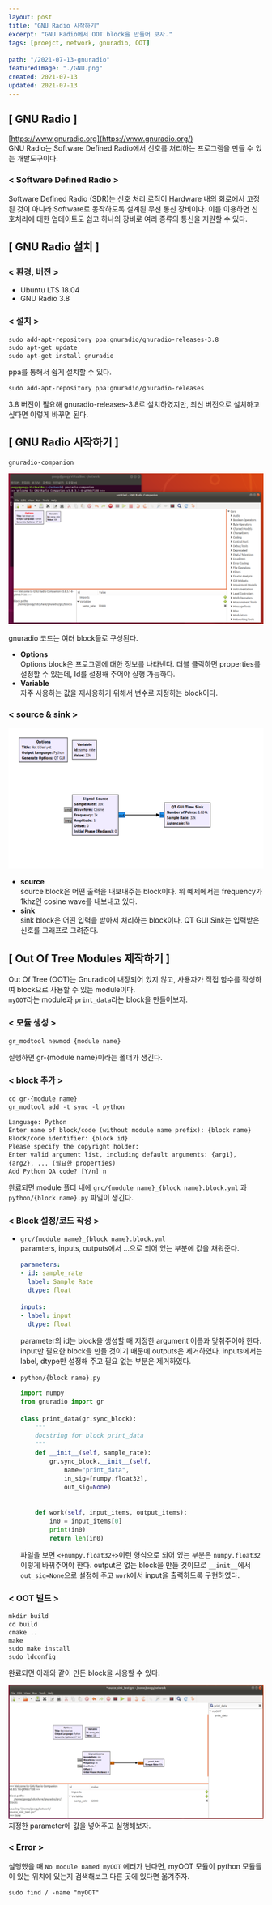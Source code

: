 ```yaml
---
layout: post
title: "GNU Radio 시작하기"
excerpt: "GNU Radio에서 OOT block을 만들어 보자."
tags: [proejct, network, gnuradio, OOT]

path: "/2021-07-13-gnuradio"
featuredImage: "./GNU.png"
created: 2021-07-13
updated: 2021-07-13
---
```


## [ GNU Radio ]  
[https://www.gnuradio.org](https://www.gnuradio.org/)  
GNU Radio는 Software Defined Radio에서 신호를 처리하는 프로그램을 만들 수 있는 개발도구이다.  

### < Software Defined Radio >  
Software Defined Radio (SDR)는 신호 처리 로직이 Hardware 내의 회로에서 고정된 것이 아니라 Software로 동작하도록 설계된 무선 통신 장비이다. 이를 이용하면 신호처리에 대한 업데이트도 쉽고 하나의 장비로 여러 종류의 통신을 지원할 수 있다.  

## [ GNU Radio 설치 ]  
### < 환경, 버전 >  
* Ubuntu LTS 18.04  
* GNU Radio 3.8  

### < 설치 >
``` shell
sudo add-apt-repository ppa:gnuradio/gnuradio-releases-3.8
sudo apt-get update
sudo apt-get install gnuradio
```  

ppa를 통해서 쉽게 설치할 수 있다.
``` shell
sudo add-apt-repository ppa:gnuradio/gnuradio-releases
```  

3.8 버전이 필요해 gnuradio-releases-3.8로 설치하였지만, 최신 버전으로 설치하고 싶다면  이렇게 바꾸면 된다.  

## [ GNU Radio 시작하기 ]  
``` shell
gnuradio-companion
```  

![gnuradio.png](gnuradio.PNG)

gnuradio 코드는 여러 block들로 구성된다. 

* **Options**  
    Options block은 프로그램에 대한 정보를 나타낸다. 더블 클릭하면 properties를 설정할 수 있는데, Id를 설정해 주어야 실행 가능하다.  
* **Variable**  
    자주 사용하는 값을 재사용하기 위해서 변수로 지정하는 block이다.  

### < source & sink >  
![source_sink.png](source_sink.PNG)  
* **source**  
    source block은 어떤 출력을 내보내주는 block이다. 위 예제에서는 frequency가 1khz인 cosine wave를 내보내고 있다.  
* **sink**  
    sink block은 어떤 입력을 받아서 처리하는 block이다. QT GUI Sink는 입력받은 신호를 그래프로 그려준다.  

## [ Out Of Tree Modules 제작하기 ]  
Out Of Tree (OOT)는 Gnuradio에 내장되어 있지 않고, 사용자가 직접 함수를 작성하여 block으로 사용할 수 있는 module이다.  
`myOOT`라는 module과 `print_data`라는 block을 만들어보자.  

### < 모듈 생성 >  
```bash
gr_modtool newmod {module name}
```
실행하면 gr-{module name}이라는 폴더가 생긴다.

### < block 추가 >  
``` shell
cd gr-{module name}
gr_modtool add -t sync -l python
```

``` shell
Language: Python
Enter name of block/code (without module name prefix): {block name}
Block/code identifier: {block id}
Please specify the copyright holder:
Enter valid argument list, including default arguments: {arg1}, {arg2}, ... (필요한 properties)
Add Python QA code? [Y/n] n
```
완료되면 module 폴더 내에 `grc/{module name}_{block name}.block.yml` 과 `python/{block name}.py` 파일이 생긴다.  

### < Block 설정/코드 작성 >  

* `grc/{module name}_{block name}.block.yml`  
  paramters, inputs, outputs에서 ...으로 되어 있는 부분에 값을 채워준다.  
  ``` yml
  parameters:
  - id: sample_rate
    label: Sample Rate
    dtype: float

  inputs:
  - label: input
    dtype: float
  ```  
  parameter의 id는 block을 생성할 때 지정한 argument 이름과 맞춰주어야 한다.  
  input만 필요한 block을 만들 것이기 때문에 outputs은 제거하였다. inputs에서는 label, dtype만 설정해 주고 필요 없는 부분은 제거하였다.  


* `python/{block name}.py`  
  ``` python
  import numpy
  from gnuradio import gr

  class print_data(gr.sync_block):
      """
      docstring for block print_data
      """
      def __init__(self, sample_rate):
          gr.sync_block.__init__(self,
              name="print_data",
              in_sig=[numpy.float32],
              out_sig=None)


      def work(self, input_items, output_items):
          in0 = input_items[0]
          print(in0)
          return len(in0)
  ```
  파일을 보면 `<+numpy.float32+>`이런 형식으로 되어 있는 부분은 `numpy.float32` 이렇게 바꿔주어야 한다. output은 없는 block을 만들 것이므로 `__init__`에서 `out_sig=None`으로 설정해 주고 `work`에서 input을 출력하도록 구현하였다.  

### < OOT 빌드 >  
``` shell
mkdir build
cd build
cmake ..
make
sudo make install
sudo ldconfig
```

완료되면 아래와 같이 만든 block을 사용할 수 있다.  

![OOT.PNG](OOT.PNG)  
지정한 parameter에 값을 넣어주고 실행해보자.  

### < Error >
실행했을 때 `No module named myOOT` 에러가 난다면, myOOT 모듈이 python 모듈들이 있는 위치에 있는지 검색해보고 다른 곳에 있다면 옮겨주자. 
``` shell
sudo find / -name "myOOT"
```
